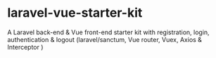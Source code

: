 # laravel-vue-starter-kit
A Laravel back-end &amp; Vue front-end starter kit with registration, login, authentication &amp; logout (laravel/sanctum, Vue router, Vuex, Axios &amp; Interceptor )
